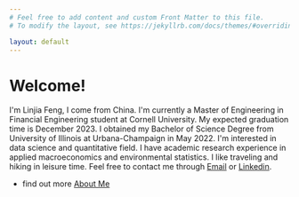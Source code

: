 ```yaml
---
# Feel free to add content and custom Front Matter to this file.
# To modify the layout, see https://jekyllrb.com/docs/themes/#overriding-theme-defaults

layout: default
---
```


# Welcome!
I'm Linjia Feng, I come from China. I'm currently a Master of Engineering in Financial Engineering student at Cornell University. My expected graduation time is December 2023. I obtained my Bachelor of Science Degree from University of Illinois at Urbana-Champaign in May 2022. I'm interested in data science and quantitative field. I have academic research experience in applied macroeconomics and environmental statistics. I like traveling and hiking in leisure time. Feel free to contact me through [Email](lf433@cornell.edu) or [Linkedin](https://www.linkedin.com/in/linjia-feng-71a0ab165/).


- find out more [About Me](https://linjiaf.github.io/site/about/)